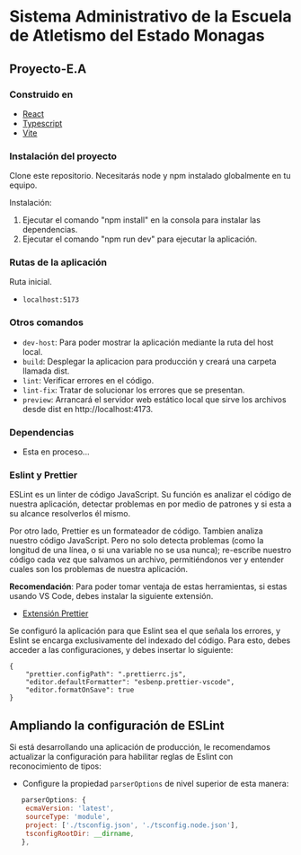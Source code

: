 # Sistema Administrativo de la Escuela de Atletismo del Estado Monagas

## Proyecto-E.A

### Construido en

- [React](https://es.reactjs.org/)
- [Typescript](https://www.typescriptlang.org/)
- [Vite](https://vitejs.dev/)

### Instalación del proyecto

Clone este repositorio. Necesitarás node y npm instalado globalmente en tu equipo.

Instalación:

1. Ejecutar el comando "npm install" en la consola para instalar las dependencias.
2. Ejecutar el comando "npm run dev" para ejecutar la aplicación.

### Rutas de la aplicación

Ruta inicial.

- `localhost:5173`

### Otros comandos

- `dev-host`: Para poder mostrar la aplicación mediante la ruta del host local.
- `build`: Desplegar la aplicacion para producción y creará una carpeta llamada dist.
- `lint`: Verificar errores en el código.
- `lint-fix`: Tratar de solucionar los errores que se presentan.
- `preview`: Arrancará el servidor web estático local que sirve los archivos desde dist en http://localhost:4173.

### Dependencias

- Esta en proceso...

### Eslint y Prettier

ESLint es un linter de código JavaScript. Su función es analizar el código de nuestra aplicación, detectar problemas en por medio de patrones y si esta a su alcance resolverlos él mismo.

Por otro lado, Prettier es un formateador de código. Tambien analiza nuestro código JavaScript. Pero no solo detecta problemas (como la longitud de una línea, o si una variable no se usa nunca); re-escribe nuestro código cada vez que salvamos un archivo, permitiéndonos ver y entender cuales son los problemas de nuestra aplicación.

**Recomendación**: Para poder tomar ventaja de estas herramientas, si estas usando VS Code, debes instalar la siguiente extensión.

- [Extensión Prettier](https://marketplace.visualstudio.com/items?itemName=esbenp.prettier-vscode)

Se configuró la aplicación para que Eslint sea el que señala los errores, y Eslint se encarga exclusivamente del indexado del código. Para esto, debes acceder a las configuraciones, y debes insertar lo siguiente:

```
{
    "prettier.configPath": ".prettierrc.js",
    "editor.defaultFormatter": "esbenp.prettier-vscode",
    "editor.formatOnSave": true
}
```

## Ampliando la configuración de ESLint

Si está desarrollando una aplicación de producción, le recomendamos actualizar la configuración para habilitar reglas de Eslint con reconocimiento de tipos:

- Configure la propiedad `parserOptions` de nivel superior de esta manera:

```js
   parserOptions: {
    ecmaVersion: 'latest',
    sourceType: 'module',
    project: ['./tsconfig.json', './tsconfig.node.json'],
    tsconfigRootDir: __dirname,
   },
```
